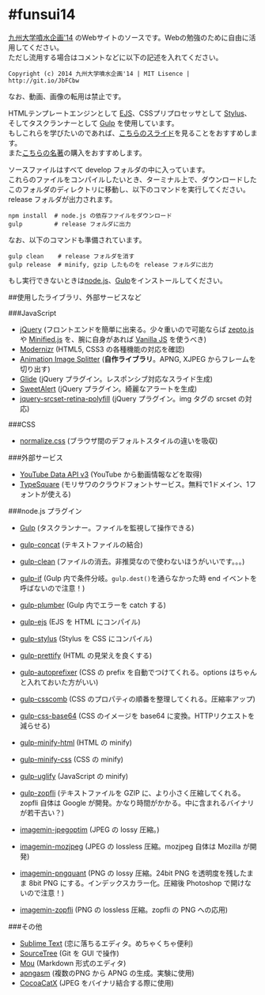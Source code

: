 #funsui14
======

[九州大学噴水企画'14] のWebサイトのソースです。Webの勉強のために自由に活用してください。  
ただし流用する場合はコメントなどに以下の記述を入れてください。

`Copyright (c) 2014 九州大学噴水企画'14 | MIT Lisence | http://git.io/JbFCbw`

なお、動画、画像の転用は禁止です。

HTMLテンプレートエンジンとして [EJS]、CSSプリプロセッサとして [Stylus]、そしてタスクランナーとして [Gulp] を使用しています。  
もしこれらを学びたいのであれば、[こちらのスライド](http://www.slideshare.net/yutoyoshinari/ss-37936903 "フロントエンドの効率化")を見ることをおすすめします。  
また[こちらの名著](http://www.amazon.co.jp/gp/product/4774165786/ref=as_li_qf_sp_asin_tl?ie=UTF8&camp=247&creative=1211&creativeASIN=4774165786&linkCode=as2&tag=kimamass-22 "フロントエンドエンジニア養成読本 [HTML、CSS、JavaScriptの基本から現場で役立つ技術まで満載! ]")の購入をおすすめします。

ソースファイルはすべて develop フォルダの中に入っています。  
これらのファイルをコンパイルしたいとき、ターミナル上で、ダウンロードしたこのフォルダのディレクトリに移動し、以下のコマンドを実行してください。  
release フォルダが出力されます。　　

    npm install  # node.js の依存ファイルをダウンロード
    gulp         # release フォルダに出力

なお、以下のコマンドも準備されています。  

    gulp clean    # release フォルダを消す
    gulp release  # minify, gzip したものを release フォルダに出力

もし実行できないときは[node.js]、[Gulp]をインストールしてください。

##使用したライブラリ、外部サービスなど

###JavaScript

* [jQuery] \(フロントエンドを簡単に出来る。少々重いので可能ならば [zepto.js] や [Minified.js] を、腕に自身があれば [Vanilla JS] を使うべき)  
* [Modernizr] \(HTML5, CSS3 の各種機能の対応を確認)  
* [Animation Image Splitter] \(**自作ライブラリ**。APNG, XJPEG からフレームを切り出す)  
* [Glide] \(jQuery プラグイン。レスポンシブ対応なスライド生成)  
* [SweetAlert] \(jQuery プラグイン。綺麗なアラートを生成)  
* [jquery-srcset-retina-polyfill] \(jQuery プラグイン。img タグの srcset の対応)  

###CSS

* [normalize.css] \(ブラウザ間のデフォルトスタイルの違いを吸収)  

###外部サービス

* [YouTube Data API v3] \(YouTube から動画情報などを取得)  
* [TypeSquare]  \(モリサワのクラウドフォントサービス。無料で1ドメイン、1フォントが使える)  

###node.js プラグイン

* [Gulp] \(タスクランナー。ファイルを監視して操作できる)  
* [gulp-concat] \(テキストファイルの結合)  
* [gulp-clean] \(ファイルの消去。非推奨なので使わないほうがいいです。。。)  
* [gulp-if] \(Gulp 内で条件分岐。`gulp.dest()`を通らなかった時 end イベントを呼ばないので注意！)  
* [gulp-plumber] \(Gulp 内でエラーを catch する)  

* [gulp-ejs] \(EJS を HTML にコンパイル)  
* [gulp-stylus] \(Stylus を CSS にコンパイル)  
* [gulp-prettify] \(HTML の見栄えを良くする)  
* [gulp-autoprefixer] \(CSS の prefix を自動でつけてくれる。options はちゃんと入れておいた方がいい)  
* [gulp-csscomb] \(CSS のプロパティの順番を整理してくれる。圧縮率アップ)  
* [gulp-css-base64] \(CSS のイメージを base64 に変換。HTTPリクエストを減らせる)  
* [gulp-minify-html] \(HTML の minify)  
* [gulp-minify-css] \(CSS の minify)  
* [gulp-uglify] \(JavaScript の minify)  
* [gulp-zopfli] \(テキストファイルを GZIP に、より小さく圧縮してくれる。zopfli 自体は Google が開発。かなり時間がかかる。中に含まれるバイナリが若干古い？)  

* [imagemin-jpegoptim] \(JPEG の lossy 圧縮。)  
* [imagemin-mozjpeg] \(JPEG の lossless 圧縮。mozjpeg 自体は Mozilla が開発)  
* [imagemin-pngquant] \(PNG の lossy 圧縮。24bit PNG を透明度を残したまま 8bit PNG にする。インデックスカラー化。圧縮後 Photoshop で開けないので注意！)  
* [imagemin-zopfli] \(PNG の lossless 圧縮。zopfli の PNG への応用)  

###その他

* [Sublime Text] \(恋に落ちるエディタ。めちゃくちゃ便利)  
* [SourceTree] \(Git を GUI で操作)  
* [Mou] \(Markdown 形式のエディタ)  
* [apngasm] \(複数のPNG から APNG の生成。実験に使用)  
* [CocoaCatX] \(JPEG をバイナリ結合する際に使用)


[九州大学噴水企画'14]: http://www.design.kyushu-u.ac.jp/~festival/2014/funsui/ "九州大学噴水企画'14"

[EJS]: http://www.embeddedjs.com/ "EJS - JavaScript Templates"
[Stylus]: http://learnboost.github.io/stylus/ "Stylus — expressive, robust, feature-rich CSS preprocessor"
[Gulp]: http://gulpjs.com/ "gulp.js - the streaming build system"
[node.js]: http://nodejs.org/ "node.js"

[jQuery]: http://jquery.com/
[Zepto.js]: http://zeptojs.com/
[Minified.js]: http://minifiedjs.com/
[Vanilla JS]: http://vanilla-js.com/

[Glide]: http://jedrzejchalubek.com/glide/
[jquery-srcset-retina-polyfill]: https://github.com/jcampbell1/jquery-srcset-retina-polyfill
[SweetAlert]: http://tristanedwards.me/sweetalert
[Modernizr]: http://modernizr.com/
[Animation Image Splitter]: https://github.com/petamoriken/AISplitter
[normalize.css]: http://necolas.github.io/normalize.css/

[YouTube Data API v3]: https://developers.google.com/youtube/v3/
[TypeSquare]: http://typesquare.com/

[gulp-concat]: https://www.npmjs.org/package/gulp-concat
[gulp-clean]: https://www.npmjs.org/package/gulp-clean
[gulp-if]: https://www.npmjs.org/package/gulp-if
[gulp-plumber]: https://www.npmjs.org/package/gulp-plumber
[gulp-ejs]: https://www.npmjs.org/package/gulp-ejs
[gulp-stylus]: https://www.npmjs.org/package/gulp-stylus
[gulp-prettify]: https://www.npmjs.org/package/gulp-prettify
[gulp-autoprefixer]: https://www.npmjs.org/package/gulp-autoprefixer
[gulp-csscomb]: https://www.npmjs.org/package/gulp-csscomb
[gulp-css-base64]: https://www.npmjs.org/package/gulp-css-base64
[gulp-minify-html]: https://www.npmjs.org/package/gulp-minify-html
[gulp-minify-css]: https://www.npmjs.org/package/gulp-minify-css
[gulp-uglify]: https://www.npmjs.org/package/gulp-uglify
[gulp-zopfli]: https://www.npmjs.org/package/gulp-zopfli

[imagemin-jpegoptim]: https://www.npmjs.org/package/imagemin-jpegoptim
[imagemin-mozjpeg]: https://www.npmjs.org/package/imagemin-mozjpeg
[imagemin-pngquant]: https://www.npmjs.org/package/imagemin-pngquant
[imagemin-zopfli]: https://www.npmjs.org/package/imagemin-zopfli

[Sublime Text]: http://www.sublimetext.com/
[SourceTree]: http://www.sourcetreeapp.com/
[Mou]: http://25.io/mou/
[apngasm]: https://github.com/apngasm/apngasm
[CocoaCatX]: http://www5.wind.ne.jp/miko/mac_soft/cocoa_cat_x/